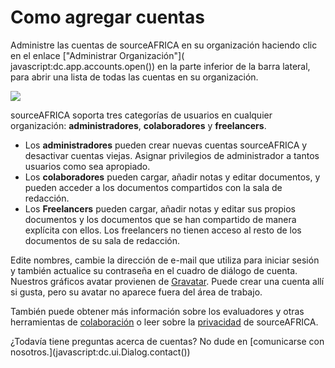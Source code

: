 # Como agregar cuentas

Administre las cuentas de sourceAFRICA en su organización haciendo clic en el enlace ["Administrar Organización"]( javascript:dc.app.accounts.open(\)) en la parte inferior de la barra lateral, para abrir una lista de todas las cuentas en su organización.

<img src="/images/help/show_all_accounts.jpg" class="full_line" />

sourceAFRICA soporta tres categorías de usuarios en cualquier organización: **administradores**, **colaboradores** y **freelancers**.

 * Los **administradores** pueden crear nuevas cuentas sourceAFRICA y desactivar cuentas viejas. Asignar privilegios de administrador a tantos usuarios como sea apropiado.
 * Los **colaboradores** pueden cargar, añadir notas y editar documentos, y pueden acceder a los documentos compartidos con la sala de redacción.
 * Los **Freelancers** pueden cargar, añadir notas y editar sus propios documentos y los documentos que se han compartido de manera explícita con ellos. Los freelancers no tienen acceso al resto de los documentos de su sala de redacción.

Edite nombres, cambie la dirección de e-mail que utiliza para iniciar sesión y también actualice su contraseña en el cuadro de diálogo de cuenta. Nuestros gráficos avatar provienen de [Gravatar](http://gravatar.com/).  Puede crear una cuenta allí si gusta, pero su avatar no aparece fuera del área de trabajo.

También puede obtener más información sobre los evaluadores y otras herramientas de [colaboración](/help/collaboration) o leer sobre la [privacidad](/help/privacy) de sourceAFRICA.

¿Todavía tiene preguntas acerca de cuentas? No dude en [comunicarse con nosotros.](javascript:dc.ui.Dialog.contact(\))
